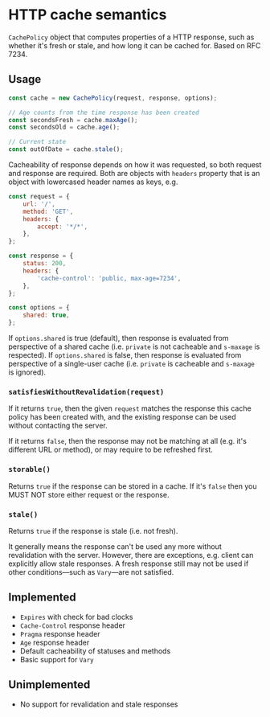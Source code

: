 # HTTP cache semantics

`CachePolicy` object that computes properties of a HTTP response, such as whether it's fresh or stale, and how long it can be cached for. Based on RFC 7234.

## Usage

```js
const cache = new CachePolicy(request, response, options);

// Age counts from the time response has been created
const secondsFresh = cache.maxAge();
const secondsOld = cache.age();

// Current state
const outOfDate = cache.stale();
```

Cacheability of response depends on how it was requested, so both request and response are required. Both are objects with `headers` property that is an object with lowercased header names as keys, e.g.

```js
const request = {
    url: '/',
    method: 'GET',
    headers: {
        accept: '*/*',
    },
};

const response = {
    status: 200,
    headers: {
        'cache-control': 'public, max-age=7234',
    },
};

const options = {
    shared: true,
};
```

If `options.shared` is true (default), then response is evaluated from perspective of a shared cache (i.e. `private` is not cacheable and `s-maxage` is respected). If `options.shared` is false, then response is evaluated from perspective of a single-user cache (i.e. `private` is cacheable and `s-maxage` is ignored).

### `satisfiesWithoutRevalidation(request)`

If it returns `true`, then the given `request` matches the response this cache policy has been created with, and the existing response can be used without contacting the server.

If it returns `false`, then the response may not be matching at all (e.g. it's different URL or method), or may require to be refreshed first.

### `storable()`

Returns `true` if the response can be stored in a cache. If it's `false` then you MUST NOT store either request or the response.

### `stale()`

Returns `true` if the response is stale (i.e. not fresh).

It generally means the response can't be used any more without revalidation with the server. However, there are exceptions, e.g. client can explicitly allow stale responses. A fresh response still may not be used if other conditions—such as `Vary`—are not satisfied.

## Implemented

* `Expires` with check for bad clocks
* `Cache-Control` response header
* `Pragma` response header
* `Age` response header
* Default cacheability of statuses and methods
* Basic support for `Vary`

## Unimplemented

* No support for revalidation and stale responses
